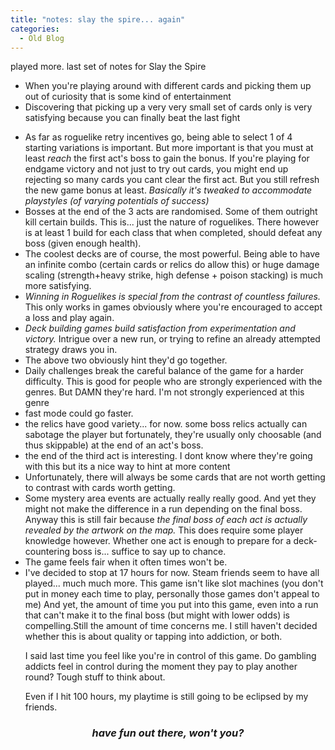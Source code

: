 ```yaml
--- 
title: "notes: slay the spire... again"
categories:
  - Old Blog
---
```

played more. last set of notes for Slay the Spire

<ul>
	<li>When you're playing around with different cards and picking them up out of curiosity that is some kind of entertainment</li>
	<li>Discovering that picking up a very very small set of cards only is very satisfying because you can finally beat the last fight</li>
</ul>
<ul>
	<li>As far as roguelike retry incentives go, being able to select 1 of 4 starting variations is important. But more important is that you must at least <em>reach</em> the first act's boss to gain the bonus. If you're playing for endgame victory and not just to try out cards, you might end up rejecting so many cards you cant clear the first act. But you still refresh the new game bonus at least.
<em>Basically it's tweaked to accommodate playstyles (of varying potentials of success)</em></li>
	<li>Bosses at the end of the 3 acts are randomised. Some of them outright kill certain builds. This is... just the nature of roguelikes. There however is at least 1 build for each class that when completed, should defeat any boss (given enough health).</li>
	<li>The coolest decks are of course, the most powerful. Being able to have an infinite combo (certain cards or relics do allow this) or huge damage scaling (strength+heavy strike, high defense + poison stacking) is much more satisfying.</li>
	<li><em>Winning in Roguelikes is special from the contrast of countless failures.</em> This only works in games obviously where you're encouraged to accept a loss and play again.</li>
	<li><em>Deck building games build satisfaction from experimentation and victory. </em>Intrigue over a new run, or trying to refine an already attempted strategy draws you in.</li>
	<li>The above two obviously hint they'd go together.</li>
	<li>Daily challenges break the careful balance of the game for a harder difficulty. This is good for people who are strongly experienced with the genres. But DAMN they're hard. I'm not strongly experienced at this genre</li>
	<li>fast mode could go faster.</li>
	<li>the relics have good variety... for now. some boss relics actually can sabotage the player but fortunately, they're usually only choosable (and thus skippable) at the end of an act's boss.</li>
	<li>the end of the third act is interesting. I dont know where they're going with this but its a nice way to hint at more content</li>
	<li>Unfortunately, there will always be some cards that are not worth getting to contrast with cards worth getting.</li>
	<li>Some mystery area events are actually really really good. And yet they might not make the difference in a run depending on the final boss.
Anyway this is still fair because <em>the final boss of each act is actually revealed by the artwork on the map. </em>This does require some player knowledge however.
Whether one act is enough to prepare for a deck-countering boss is... suffice to say up to chance.</li>
	<li>The game feels fair when it often times won't be.</li>
	<li>I've decided to stop at 17 hours for now. Steam friends seem to have all played... much much more.
This game isn't like slot machines (you don't put in money each time to play, personally those games don't appeal to me)
And yet, the amount of time you put into this game, even into a run that can't make it to the final boss (but might with lower odds) is compelling.Still the amount of time concerns me. I still haven't decided whether this is about quality or tapping into addiction, or both.

I said last time you feel like you're in control of this game. Do gambling addicts feel in control during the moment they pay to play another round? Tough stuff to think about.

Even if I hit 100 hours, my playtime is still going to be eclipsed by my friends.</li>
</ul>
<h3 style="text-align:center;"><strong><em>have fun out there, won't you?</em></strong></h3>
&nbsp;
